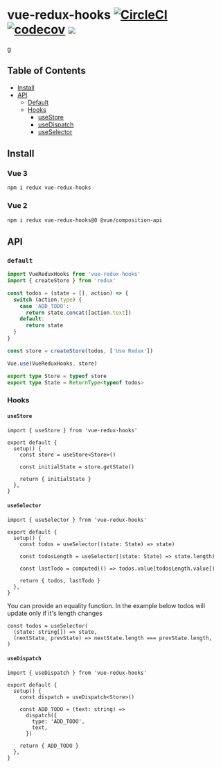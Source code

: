 # vue-redux-hooks [![CircleCI](https://circleci.com/gh/PatrykWalach/vue-redux-hooks.svg?style=svg)](https://circleci.com/gh/PatrykWalach/vue-redux-hooks) [![codecov](https://codecov.io/gh/PatrykWalach/vue-redux-hooks/branch/master/graph/badge.svg)](https://codecov.io/gh/PatrykWalach/vue-redux-hooks) ![](https://img.shields.io/npm/v/vue-redux-hooks)

g

## Table of Contents

- [Install](#install)
- [API](#api)
  - [Default](#default)
  - [Hooks](#hooks)
    - [useStore](#useStore)
    - [useDispatch](#useDispatch)
    - [useSelector](#useSelector)

## Install

### Vue 3

```sh
npm i redux vue-redux-hooks
```

### Vue 2

```sh
npm i redux vue-redux-hooks@0 @vue/composition-api
```

## API

### `default`

```typescript
import VueReduxHooks from 'vue-redux-hooks'
import { createStore } from 'redux'

const todos = (state = [], action) => {
  switch (action.type) {
    case 'ADD_TODO':
      return state.concat([action.text])
    default:
      return state
  }
}

const store = createStore(todos, ['Use Redux'])

Vue.use(VueReduxHooks, store)

export type Store = typeof store
export type State = ReturnType<typeof todos>
```

### Hooks

#### `useStore`

```tsx
import { useStore } from 'vue-redux-hooks'

export default {
  setup() {
    const store = useStore<Store>()

    const initialState = store.getState()

    return { initialState }
  },
}
```

#### `useSelector`

```tsx
import { useSelector } from 'vue-redux-hooks'

export default {
  setup() {
    const todos = useSelector((state: State) => state)

    const todosLength = useSelector((state: State) => state.length)

    const lastTodo = computed(() => todos.value[todosLength.value])

    return { todos, lastTodo }
  },
}
```

You can provide an equality function. In the example below todos will update only if it's length changes

```tsx
const todos = useSelector(
  (state: string[]) => state,
  (nextState, prevState) => nextState.length === prevState.length,
)
```

#### `useDispatch`

```tsx
import { useDispatch } from 'vue-redux-hooks'

export default {
  setup() {
    const dispatch = useDispatch<Store>()

    const ADD_TODO = (text: string) =>
      dispatch({
        type: 'ADD_TODO',
        text,
      })

    return { ADD_TODO }
  },
}
```
